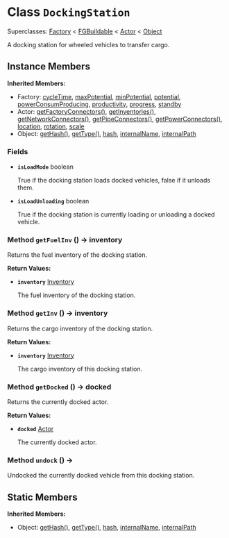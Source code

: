 # Class <code>DockingStation</code>

Superclasses: <a href="Factory.md">Factory</a> < <a href="FGBuildable.md">FGBuildable</a> < <a href="Actor.md">Actor</a> < <a href="Object.md">Object</a>

A docking station for wheeled vehicles to transfer cargo.
## Instance Members
<b>Inherited Members:</b>
- Factory: <a href="Factory.md#cycleTime">cycleTime</a>, <a href="Factory.md#maxPotential">maxPotential</a>, <a href="Factory.md#minPotential">minPotential</a>, <a href="Factory.md#potential">potential</a>, <a href="Factory.md#powerConsumProducing">powerConsumProducing</a>, <a href="Factory.md#productivity">productivity</a>, <a href="Factory.md#progress">progress</a>, <a href="Factory.md#standby">standby</a>
- Actor: <a href="Actor.md#getFactoryConnectors">getFactoryConnectors()</a>, <a href="Actor.md#getInventories">getInventories()</a>, <a href="Actor.md#getNetworkConnectors">getNetworkConnectors()</a>, <a href="Actor.md#getPipeConnectors">getPipeConnectors()</a>, <a href="Actor.md#getPowerConnectors">getPowerConnectors()</a>, <a href="Actor.md#location">location</a>, <a href="Actor.md#rotation">rotation</a>, <a href="Actor.md#scale">scale</a>
- Object: <a href="Object.md#getHash">getHash()</a>, <a href="Object.md#getType">getType()</a>, <a href="Object.md#hash">hash</a>, <a href="Object.md#internalName">internalName</a>, <a href="Object.md#internalPath">internalPath</a>
### Fields
- <code><b>isLoadMode</b></code> boolean

  True if the docking station loads docked vehicles, false if it unloads them.
- <code><b>isLoadUnloading</b></code> boolean

  True if the docking station is currently loading or unloading a docked vehicle.
### Method <code>getFuelInv</code> () → inventory
Returns the fuel inventory of the docking station.

<b>Return Values:</b>

- <code><b>inventory</b></code> <a href="Inventory.md">Inventory</a>

  The fuel inventory of the docking station.
### Method <code>getInv</code> () → inventory
Returns the cargo inventory of the docking station.

<b>Return Values:</b>

- <code><b>inventory</b></code> <a href="Inventory.md">Inventory</a>

  The cargo inventory of this docking station.
### Method <code>getDocked</code> () → docked
Returns the currently docked actor.

<b>Return Values:</b>

- <code><b>docked</b></code> <a href="Actor.md">Actor</a>

  The currently docked actor.
### Method <code>undock</code> () → 
Undocked the currently docked vehicle from this docking station.

## Static Members
<b>Inherited Members:</b>
- Object: <a href="Object.md#getHash">getHash()</a>, <a href="Object.md#getType">getType()</a>, <a href="Object.md#hash">hash</a>, <a href="Object.md#internalName">internalName</a>, <a href="Object.md#internalPath">internalPath</a>